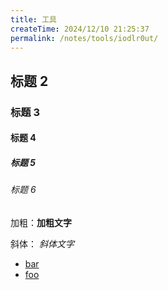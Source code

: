 ```yaml
---
title: 工具
createTime: 2024/12/10 21:25:37 
permalink: /notes/tools/iodlr0ut/
---
```


## 标题 2

### 标题 3

#### 标题 4

##### 标题 5

###### 标题 6

加粗：**加粗文字**

斜体： _斜体文字_

- [bar](./bar.md)
- [foo](./foo.md)